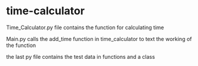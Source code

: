 # time-calculator
Time_Calculator.py file contains the function for calculating time

Main.py calls the add_time function in time_calculator to text the working of the function

the last py file contains the test data in functions and a class 
